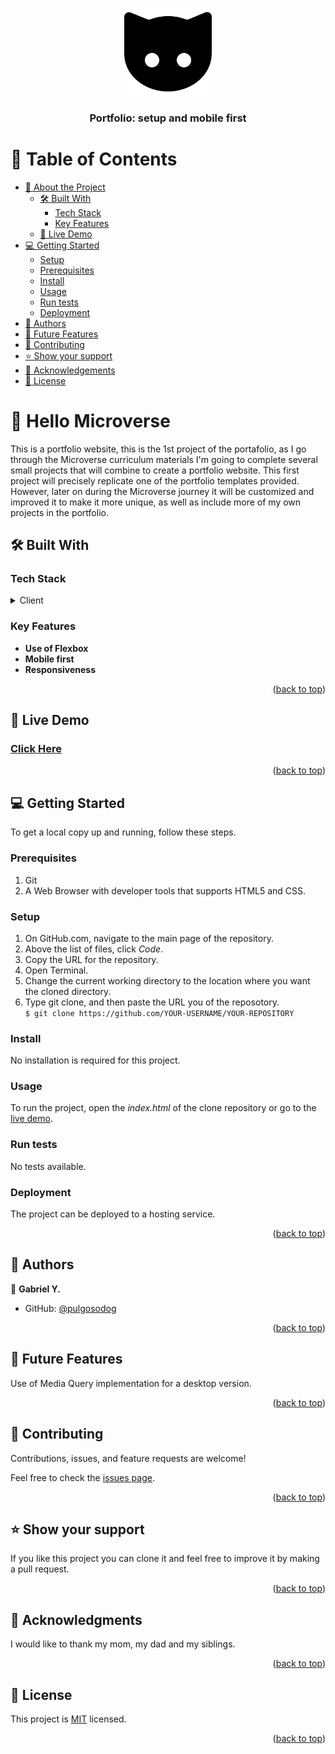 <a name="readme-top"></a>

<div align="center">
  <img src="cat-black-face.png" alt="logo" width="140"  height="auto" />
  <br/>

  <h3><b>Portfolio: setup and mobile first</b></h3>

</div>

<!-- TABLE OF CONTENTS -->

# 📗 Table of Contents

- [📖 About the Project](#about-project)
  - [🛠 Built With](#built-with)
    - [Tech Stack](#tech-stack)
    - [Key Features](#key-features)
  - [🚀 Live Demo](#live-demo)
- [💻 Getting Started](#getting-started)
  - [Setup](#setup)
  - [Prerequisites](#prerequisites)
  - [Install](#install)
  - [Usage](#usage)
  - [Run tests](#run-tests)
  - [Deployment](#triangular_flag_on_post-deployment)
- [👥 Authors](#authors)
- [🔭 Future Features](#future-features)
- [🤝 Contributing](#contributing)
- [⭐️ Show your support](#support)
- [🙏 Acknowledgements](#acknowledgements)
- [📝 License](#license)

<!-- PROJECT DESCRIPTION -->

# 📖 Hello Microverse <a name="about-project"></a>

This is a portfolio website, this is the 1st project of the portafolio, as I go through the Microverse curriculum materials I'm going to complete several small projects that will combine to create a portfolio website.
This first project will precisely replicate one of the portfolio templates provided. However, later on during the Microverse journey it will be customized and improved it to make it more unique, as well as include more of my own projects in the portfolio.

## 🛠 Built With <a name="built-with"></a>

### Tech Stack <a name="tech-stack"></a>

<details>
  <summary>Client</summary>
  <ul>
    <li>HTML 5</a></li>
  </ul>
  <ul>
    <li>CSS</a></li>
  </ul>
</details>


<!-- Features -->

### Key Features <a name="key-features"></a>


- **Use of Flexbox**
- **Mobile first**
- **Responsiveness**

<p align="right">(<a href="#readme-top">back to top</a>)</p>

<!-- LIVE DEMO -->

## 🚀 Live Demo <a name="live-demo"></a>


### <a href="https://pulgosodog.github.io/Portfolio-setup-and-mobile-first/">Click Here</a>

<p align="right">(<a href="#readme-top">back to top</a>)</p>

<!-- GETTING STARTED -->

## 💻 Getting Started <a name="getting-started"></a>


To get a local copy up and running, follow these steps.

### Prerequisites

1. Git
2. A Web Browser with developer tools that supports HTML5 and CSS.

### Setup
1. On GitHub.com, navigate to the main page of the repository.
2. Above the list of files, click *Code*.
3. Copy the URL for the repository.
4. Open Terminal.
5. Change the current working directory to the location where you want the cloned directory.
6. Type git clone, and then paste the URL you of the reposotory.<br>
``` $ git clone https://github.com/YOUR-USERNAME/YOUR-REPOSITORY ```

### Install

No installation is required for this project.

### Usage

To run the project, open the *index.html* of the clone repository or go to the <a href="https://pulgosodog.github.io/Portfolio-setup-and-mobile-first/">live demo</a>.


### Run tests

No tests available. 


### Deployment

The project can be deployed to a hosting service.

<p align="right">(<a href="#readme-top">back to top</a>)</p>

<!-- AUTHORS -->

## 👥 Authors <a name="authors"></a>


👤 **Gabriel Y.**

- GitHub: [@pulgosodog](https://github.com/pulgosodog)


<p align="right">(<a href="#readme-top">back to top</a>)</p>

<!-- FUTURE FEATURES -->

## 🔭 Future Features <a name="future-features"></a>
Use of Media Query implementation for a desktop version.

<p align="right">(<a href="#readme-top">back to top</a>)</p>

<!-- CONTRIBUTING -->

## 🤝 Contributing <a name="contributing"></a>

Contributions, issues, and feature requests are welcome!

Feel free to check the [issues page](../../issues/).

<p align="right">(<a href="#readme-top">back to top</a>)</p>

<!-- SUPPORT -->

## ⭐️ Show your support <a name="support"></a>

If you like this project you can clone it and feel free to improve it by making a pull request.

<p align="right">(<a href="#readme-top">back to top</a>)</p>

<!-- ACKNOWLEDGEMENTS -->

## 🙏 Acknowledgments <a name="acknowledgements"></a>


I would like to thank my mom, my dad and my siblings.

<p align="right">(<a href="#readme-top">back to top</a>)</p>


<!-- LICENSE -->

## 📝 License <a name="license"></a>

This project is [MIT](./LICENSE.txt) licensed.


<p align="right">(<a href="#readme-top">back to top</a>)</p>
